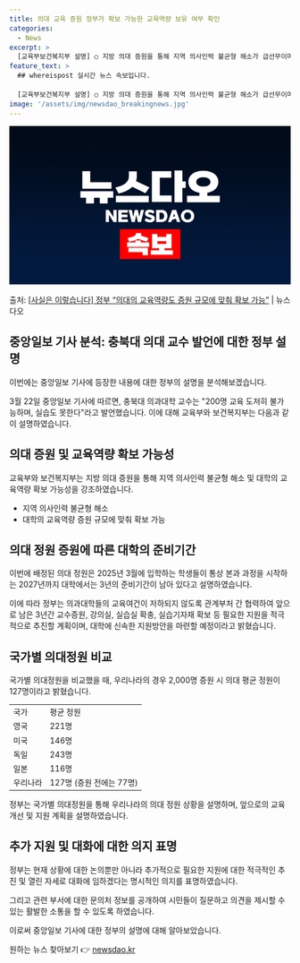 ```yaml
---
title: 의대 교육 증원 정부가 확보 가능한 교육역량 보유 여부 확인
categories:
  - News
excerpt: >
  [교육부보건복지부 설명] ○ 지방 의대 증원을 통해 지역 의사인력 불균형 해소가 급선무이며, 대학의 교육역량…
feature_text: >
  ## whereispost 실시간 뉴스 속보입니다.

  [교육부보건복지부 설명] ○ 지방 의대 증원을 통해 지역 의사인력 불균형 해소가 급선무이며, 대학의 교육역량…
image: '/assets/img/newsdao_breakingnews.jpg'
---
```


![뉴스다오 속보](/assets/img/newsdao_breakingnews.jpg)

<p>출처: <a href="https://newsdao.kr/3426" rel="dofollow">[사실은 이렇습니다] 정부 “의대의 교육역량도 증원 규모에 맞춰 확보 가능”</a> | 뉴스다오</p>

<h2 data-ke-size="size26">중앙일보 기사 분석: 충북대 의대 교수 발언에 대한 정부 설명</h2>
이번에는 중앙일보 기사에 등장한 내용에 대한 정부의 설명을 분석해보겠습니다.

<p data-ke-size="size16">3월 22일 중앙일보 기사에 따르면, 충북대 의과대학 교수는 "200명 교육 도저히 불가능하며, 실습도 못한다"라고 발언했습니다. 이에 대해 교육부와 보건복지부는 다음과 같이 설명하였습니다.</p>

<h2 data-ke-size="size24">의대 증원 및 교육역량 확보 가능성</h2>
교육부와 보건복지부는 지방 의대 증원을 통해 지역 의사인력 불균형 해소 및 대학의 교육역량 확보 가능성을 강조하였습니다.

<ul>
    <li>지역 의사인력 불균형 해소</li>
    <li>대학의 교육역량 증원 규모에 맞춰 확보 가능</li>
</ul>

<h2 data-ke-size="size24">의대 정원 증원에 따른 대학의 준비기간</h2>
이번에 배정된 의대 정원은 2025년 3월에 입학하는 학생들이 통상 본과 과정을 시작하는 2027년까지 대학에서는 3년의 준비기간이 남아 있다고 설명하였습니다.

<p data-ke-size="size16">이에 따라 정부는 의과대학들의 교육여건이 저하되지 않도록 관계부처 간 협력하여 앞으로 남은 3년간 교수증원, 강의실, 실습실 확충, 실습기자재 확보 등 필요한 지원을 적극적으로 추진할 계획이며, 대학에 신속한 지원방안을 마련할 예정이라고 밝혔습니다.</p>

<h2 data-ke-size="size24">국가별 의대정원 비교</h2>
국가별 의대정원을 비교했을 때, 우리나라의 경우 2,000명 증원 시 의대 평균 정원이 127명이라고 밝혔습니다.

<table>
    <tr>
        <td>국가</td>
        <td>평균 정원</td>
    </tr>
    <tr>
        <td>영국</td>
        <td>221명</td>
    </tr>
    <tr>
        <td>미국</td>
        <td>146명</td>
    </tr>
    <tr>
        <td>독일</td>
        <td>243명</td>
    </tr>
    <tr>
        <td>일본</td>
        <td>116명</td>
    </tr>
    <tr>
        <td>우리나라</td>
        <td>127명 (증원 전에는 77명)</td>
    </tr>
</table>

<p data-ke-size="size16">정부는 국가별 의대정원을 통해 우리나라의 의대 정원 상황을 설명하며, 앞으로의 교육 개선 및 지원 계획을 설명하였습니다.</p>

<h2 data-ke-size="size24">추가 지원 및 대화에 대한 의지 표명</h2>
정부는 현재 상황에 대한 논의뿐만 아니라 추가적으로 필요한 지원에 대한 적극적인 추진 및 열린 자세로 대화에 임하겠다는 명시적인 의지를 표명하였습니다.

<p data-ke-size="size16">그리고 관련 부서에 대한 문의처 정보를 공개하여 시민들이 질문하고 의견을 제시할 수 있는 활발한 소통을 할 수 있도록 하였습니다.</p>

이로써 중앙일보 기사에 대한 정부의 설명에 대해 알아보았습니다. 

원하는 뉴스 찾아보기 👉 <a href="https://newsdao.kr" rel="dofollow">newsdao.kr</a>


